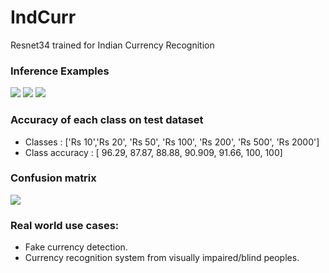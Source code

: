 # IndCurr
Resnet34 trained for Indian Currency Recognition

### Inference Examples 
![](https://i.imgur.com/Ea1LtVz.gif)
![](https://i.imgur.com/TIODbHY.gif)
![](https://i.imgur.com/r2Zi02f.gif)

### Accuracy of each class on test dataset

- Classes : ['Rs 10','Rs 20', 'Rs 50', 'Rs 100', 'Rs 200', 'Rs 500', 'Rs 2000']
- Class accuracy : [ 96.29, 87.87, 88.88, 90.909, 91.66, 100, 100] 


### Confusion matrix
![](https://i.imgur.com/9loA3gh.png)


### Real world use cases:
- Fake currency detection.
- Currency recognition system from visually impaired/blind peoples.

